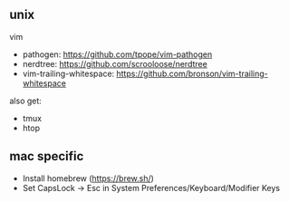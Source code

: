 ## unix
vim
-  pathogen: https://github.com/tpope/vim-pathogen
-  nerdtree: https://github.com/scrooloose/nerdtree
-  vim-trailing-whitespace: https://github.com/bronson/vim-trailing-whitespace

also get:
- tmux
- htop

## mac specific
- Install homebrew (https://brew.sh/)
- Set CapsLock -> Esc in System Preferences/Keyboard/Modifier Keys

